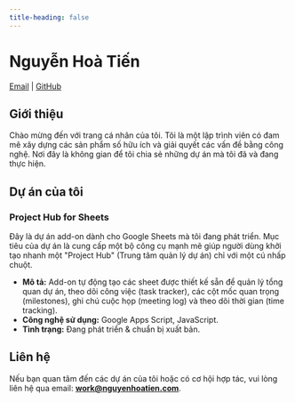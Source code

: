 ```yaml
---
title-heading: false
---
```


# Nguyễn Hoà Tiến

[Email](mailto:work@nguyenhoatien.com) | [GitHub](https://github.com/nguyenhoatien)

## Giới thiệu

Chào mừng đến với trang cá nhân của tôi. Tôi là một lập trình viên có đam mê xây dựng các sản phẩm số hữu ích và giải quyết các vấn đề bằng công nghệ. Nơi đây là không gian để tôi chia sẻ những dự án mà tôi đã và đang thực hiện.

## Dự án của tôi

### Project Hub for Sheets

Đây là dự án add-on dành cho Google Sheets mà tôi đang phát triển. Mục tiêu của dự án là cung cấp một bộ công cụ mạnh mẽ giúp người dùng khởi tạo nhanh một "Project Hub" (Trung tâm quản lý dự án) chỉ với một cú nhấp chuột.

* **Mô tả:** Add-on tự động tạo các sheet được thiết kế sẵn để quản lý tổng quan dự án, theo dõi công việc (task tracker), các cột mốc quan trọng (milestones), ghi chú cuộc họp (meeting log) và theo dõi thời gian (time tracking).
* **Công nghệ sử dụng:** Google Apps Script, JavaScript.
* **Tình trạng:** Đang phát triển & chuẩn bị xuất bản.

## Liên hệ

Nếu bạn quan tâm đến các dự án của tôi hoặc có cơ hội hợp tác, vui lòng liên hệ qua email: **work@nguyenhoatien.com**.
